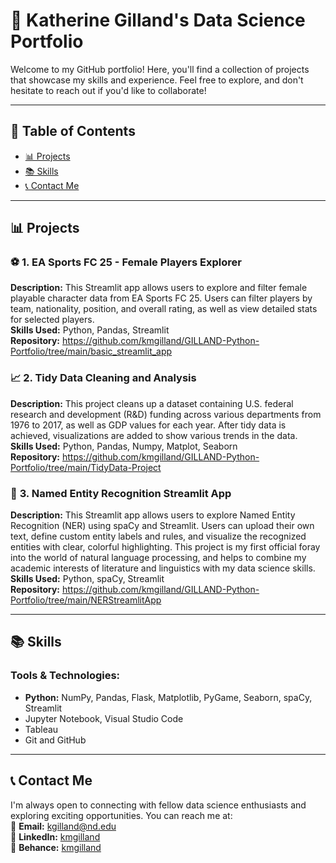 # 🌟 Katherine Gilland's Data Science Portfolio

Welcome to my GitHub portfolio! Here, you'll find a collection of projects that showcase my skills and experience. Feel free to explore, and don't hesitate to reach out if you'd like to collaborate!

---

## 📂 Table of Contents
- [📊 Projects](#-projects)
- [📚 Skills](#-skills)
- [📞 Contact Me](#-contact-me)

---

## 📊 Projects

### ⚽ **1. EA Sports FC 25 - Female Players Explorer** 
**Description:**  This Streamlit app allows users to explore and filter female playable character data from EA Sports FC 25. Users can filter players by team, nationality, position, and overall rating, as well as view detailed stats for selected players.  
**Skills Used:**  Python, Pandas, Streamlit  
**Repository:**  https://github.com/kmgilland/GILLAND-Python-Portfolio/tree/main/basic_streamlit_app 


### 📈 **2. Tidy Data Cleaning and Analysis** 
**Description:**  This project cleans up a dataset containing U.S. federal research and development (R&D) funding across various departments from 1976 to 2017, as well as GDP values for each year. After tidy data is achieved, visualizations are added to show various trends in the data.  
**Skills Used:**  Python, Pandas, Numpy, Matplot, Seaborn  
**Repository:**  https://github.com/kmgilland/GILLAND-Python-Portfolio/tree/main/TidyData-Project


### 🧠  **3. Named Entity Recognition Streamlit App**  
**Description:**  This Streamlit app allows users to explore Named Entity Recognition (NER) using spaCy and Streamlit. Users can upload their own text, define custom entity labels and rules, and visualize the recognized entities with clear, colorful highlighting. This project is my first official foray into the world of natural language processing, and helps to combine my academic interests of literature and linguistics with my data science skills.  
**Skills Used:**  Python, spaCy, Streamlit  
**Repository:**  https://github.com/kmgilland/GILLAND-Python-Portfolio/tree/main/NERStreamlitApp  


---

## 📚 Skills

### Tools & Technologies:
- **Python:** NumPy, Pandas, Flask, Matplotlib, PyGame, Seaborn, spaCy, Streamlit
- Jupyter Notebook, Visual Studio Code
- Tableau
- Git and GitHub

---

## 📞 Contact Me
I'm always open to connecting with fellow data science enthusiasts and exploring exciting opportunities. You can reach me at:  
📧 **Email:** [kgilland@nd.edu](kgilland@nd.edu)  
🔗 **LinkedIn:** [kmgilland](https://linkedin.com/in/kmgilland)  
📐 **Behance:** [kmgilland](https://behance.net/kmgilland)  
